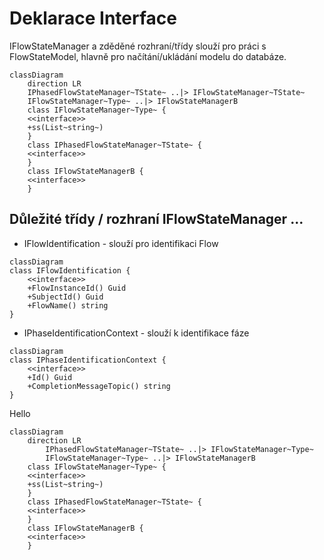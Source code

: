 # Deklarace Interface

IFlowStateManager a zděděné rozhraní/třídy slouží pro práci s FlowStateModel<TModel>, hlavně pro načítání/ukládání modelu do databáze. 

```mermaid
classDiagram
    direction LR
    IPhasedFlowStateManager~TState~ ..|> IFlowStateManager~TState~
    IFlowStateManager~Type~ ..|> IFlowStateManagerB
    class IFlowStateManager~Type~ {
    <<interface>>
    +ss(List~string~)
    }
    class IPhasedFlowStateManager~TState~ {
    <<interface>>
    }
    class IFlowStateManagerB {
    <<interface>>    
    }
```

## Důležité třídy / rozhraní IFlowStateManager ...

- IFlowIdentification - slouží pro identifikaci Flow

```mermaid
classDiagram
class IFlowIdentification {
    <<interface>>
    +FlowInstanceId() Guid
    +SubjectId() Guid
    +FlowName() string    
}
```

- IPhaseIdentificationContext - slouží k identifikace fáze
  

```mermaid
classDiagram
class IPhaseIdentificationContext {
    <<interface>>
    +Id() Guid
    +CompletionMessageTopic() string
}
```
Hello
```mermaid
classDiagram
	direction LR
		IPhasedFlowStateManager~TState~ ..|> IFlowStateManager~Type~
		IFlowStateManager~Type~ ..|> IFlowStateManagerB
    class IFlowStateManager~Type~ {
    <<interface>>
    +ss(List~string~)
    }
    class IPhasedFlowStateManager~TState~ {
    <<interface>>
    }
    class IFlowStateManagerB {
    <<interface>>    
    }
```
<!--stackedit_data:
eyJoaXN0b3J5IjpbMjA4NzA0ODg3OCwtMTQwNTk1Njk0XX0=
-->
